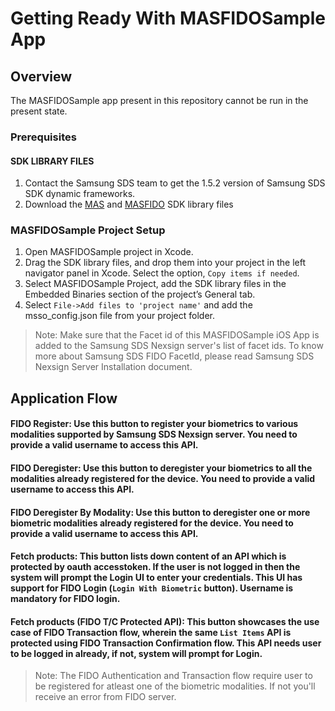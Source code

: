 # Getting Ready With MASFIDOSample App

## Overview

The MASFIDOSample app present in this repository cannot be run in the present state. 


### Prerequisites

#### SDK LIBRARY FILES

1. Contact the Samsung SDS team to get the 1.5.2 version of Samsung SDS SDK dynamic frameworks.
2. Download the [MAS](https://github.com/CAAPIM/Releases/blob/develop/MAS-1.5.00/iOS/iOS-MobileSDK-1.5.00.zip) and [MASFIDO](https://github.com/CAAPIM/Releases/blob/FIDO_space/MASFIDO-1.5.00/iOS/iOS-MASFIDOSDK-1.5.00.zip) SDK library files 


### MASFIDOSample Project Setup

1. Open MASFIDOSample project in Xcode.
2. Drag the SDK library files, and drop them into your project in the left navigator panel in Xcode. Select the option, `Copy items if needed`.
3. Select MASFIDOSample Project, add the SDK library files in the Embedded Binaries section of the project’s General tab.
3. Select `File->Add files to 'project name'` and add the msso_config.json file from your project folder.


> Note: Make sure that the Facet id of this MASFIDOSample iOS App is added to the Samsung SDS Nexsign server's list of facet ids.
> To know more about Samsung SDS FIDO FacetId, please read Samsung SDS Nexsign Server Installation document.

## Application Flow

#### FIDO Register: Use this button to register your biometrics to various modalities supported by Samsung SDS Nexsign server. You need to provide a valid username to access this API.

#### FIDO Deregister: Use this button to deregister your biometrics to all the modalities already registered for the device. You need to provide a valid username to access this API.

#### FIDO Deregister By Modality: Use this button to deregister one or more biometric modalities already registered for the device. You need to provide a valid username to access this API.

#### Fetch products: This button lists down content of an API which is protected by oauth accesstoken. If the user is not logged in then the system will prompt the Login UI to enter your credentials. This UI has support for FIDO Login (`Login With Biometric` button). Username is mandatory for FIDO login.

#### Fetch products (FIDO T/C Protected API): This button showcases the use case of FIDO Transaction flow, wherein the same `List Items` API is protected using FIDO Transaction Confirmation flow. This API needs user to be logged in already, if not, system will prompt for Login.

> Note: The FIDO Authentication and Transaction flow require user to be registered for atleast one of the biometric modalities. If not you'll receive an error from FIDO server.
